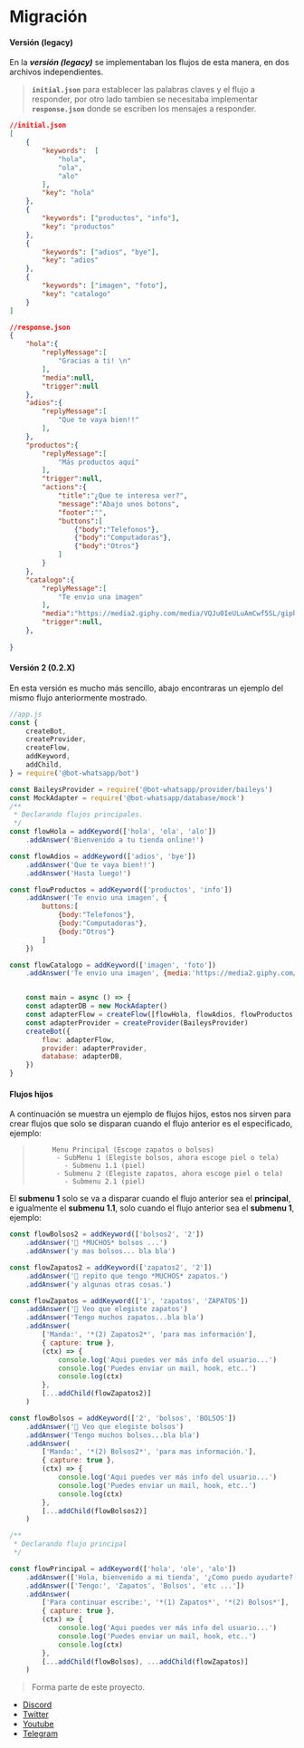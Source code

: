 # Migración 

#### Versión (legacy)

En la ***versión (legacy)*** se implementaban los flujos de esta manera, en dos archivos independientes.

> __`initial.json`__ para establecer las palabras claves y el flujo a responder, por otro lado tambien se necesitaba implementar 
> __`response.json`__ donde se escriben los mensajes a responder.

```json
//initial.json
[
    {
        "keywords":  [
            "hola",
            "ola",
            "alo"
        ],
        "key": "hola"
    },
    {
        "keywords": ["productos", "info"],
        "key": "productos"
    },
    {
        "keywords": ["adios", "bye"],
        "key": "adios"
    },
    {
        "keywords": ["imagen", "foto"],
        "key": "catalogo"
    }
]
```
```json
//response.json
{
    "hola":{
        "replyMessage":[
            "Gracias a ti! \n"
        ],
        "media":null,
        "trigger":null
    },
    "adios":{
        "replyMessage":[
            "Que te vaya bien!!"
        ],
    },
    "productos":{
        "replyMessage":[
            "Más productos aquí"
        ],
        "trigger":null,
        "actions":{
            "title":"¿Que te interesa ver?",
            "message":"Abajo unos botons",
            "footer":"",
            "buttons":[
                {"body":"Telefonos"},
                {"body":"Computadoras"},
                {"body":"Otros"}
            ]
        }
    },
    "catalogo":{
        "replyMessage":[
            "Te envio una imagen"
        ],
        "media":"https://media2.giphy.com/media/VQJu0IeULuAmCwf5SL/giphy.gif",
        "trigger":null,
    },
    
}

```

#### Versión 2 (0.2.X)

En esta versión es mucho más sencillo, abajo encontraras un ejemplo del mismo flujo anteriormente mostrado.

```js
//app.js
const {
    createBot,
    createProvider,
    createFlow,
    addKeyword,
    addChild,
} = require('@bot-whatsapp/bot')

const BaileysProvider = require('@bot-whatsapp/provider/baileys')
const MockAdapter = require('@bot-whatsapp/database/mock')
/**
 * Declarando flujos principales.
 */
const flowHola = addKeyword(['hola', 'ola', 'alo'])
    .addAnswer('Bienvenido a tu tienda online!')

const flowAdios = addKeyword(['adios', 'bye'])
    .addAnswer('Que te vaya bien!!')
    .addAnswer('Hasta luego!')

const flowProductos = addKeyword(['productos', 'info'])
    .addAnswer('Te envio una imagen', {
        buttons:[
            {body:"Telefonos"},
            {body:"Computadoras"},
            {body:"Otros"}
        ]
    })

const flowCatalogo = addKeyword(['imagen', 'foto'])
    .addAnswer('Te envio una imagen', {media:'https://media2.giphy.com/media/VQJu0IeULuAmCwf5SL/giphy.gif'})


    const main = async () => {
    const adapterDB = new MockAdapter()
    const adapterFlow = createFlow([flowHola, flowAdios, flowProductos, flowCatalogo])
    const adapterProvider = createProvider(BaileysProvider)
    createBot({
        flow: adapterFlow,
        provider: adapterProvider,
        database: adapterDB,
    })
}
```

#### Flujos hijos

A continuación se muestra un ejemplo de flujos hijos, estos nos sirven para crear flujos que solo se disparan cuando el flujo anterior es el especificado, ejemplo:

 >          Menu Principal (Escoge zapatos o bolsos)
 >           - SubMenu 1 (Elegiste bolsos, ahora escoge piel o tela)
 >             - Submenu 1.1 (piel)
 >           - Submenu 2 (Elegiste zapatos, ahora escoge piel o tela)
 >             - Submenu 2.1 (piel)

El __submenu 1__ solo se va a disparar cuando el flujo anterior sea el __principal__, e igualmente el __submenu 1.1__, solo cuando el flujo anterior sea el __submenu 1__, ejemplo:

```js
const flowBolsos2 = addKeyword(['bolsos2', '2'])
    .addAnswer('🤯 *MUCHOS* bolsos ...')
    .addAnswer('y mas bolsos... bla bla')

const flowZapatos2 = addKeyword(['zapatos2', '2'])
    .addAnswer('🤯 repito que tengo *MUCHOS* zapatos.')
    .addAnswer('y algunas otras cosas.')

const flowZapatos = addKeyword(['1', 'zapatos', 'ZAPATOS'])
    .addAnswer('🤯 Veo que elegiste zapatos')
    .addAnswer('Tengo muchos zapatos...bla bla')
    .addAnswer(
        ['Manda:', '*(2) Zapatos2*', 'para mas información'],
        { capture: true },
        (ctx) => {
            console.log('Aqui puedes ver más info del usuario...')
            console.log('Puedes enviar un mail, hook, etc..')
            console.log(ctx)
        },
        [...addChild(flowZapatos2)]
    )

const flowBolsos = addKeyword(['2', 'bolsos', 'BOLSOS'])
    .addAnswer('🙌 Veo que elegiste bolsos')
    .addAnswer('Tengo muchos bolsos...bla bla')
    .addAnswer(
        ['Manda:', '*(2) Bolsos2*', 'para mas información.'],
        { capture: true },
        (ctx) => {
            console.log('Aqui puedes ver más info del usuario...')
            console.log('Puedes enviar un mail, hook, etc..')
            console.log(ctx)
        },
        [...addChild(flowBolsos2)]
    )

/**
 * Declarando flujo principal
 */

const flowPrincipal = addKeyword(['hola', 'ole', 'alo'])
    .addAnswer(['Hola, bienvenido a mi tienda', '¿Como puedo ayudarte?'])
    .addAnswer(['Tengo:', 'Zapatos', 'Bolsos', 'etc ...'])
    .addAnswer(
        ['Para continuar escribe:', '*(1) Zapatos*', '*(2) Bolsos*'],
        { capture: true },
        (ctx) => {
            console.log('Aqui puedes ver más info del usuario...')
            console.log('Puedes enviar un mail, hook, etc..')
            console.log(ctx)
        },
        [...addChild(flowBolsos), ...addChild(flowZapatos)]
    )
```


> Forma parte de este proyecto.

-   [Discord](https://link.codigoencasa.com/DISCORD)
-   [Twitter](https://twitter.com/leifermendez)
-   [Youtube](https://www.youtube.com/watch?v=5lEMCeWEJ8o&list=PL_WGMLcL4jzWPhdhcUyhbFU6bC0oJd2BR)
-   [Telegram](https://t.me/leifermendez)
